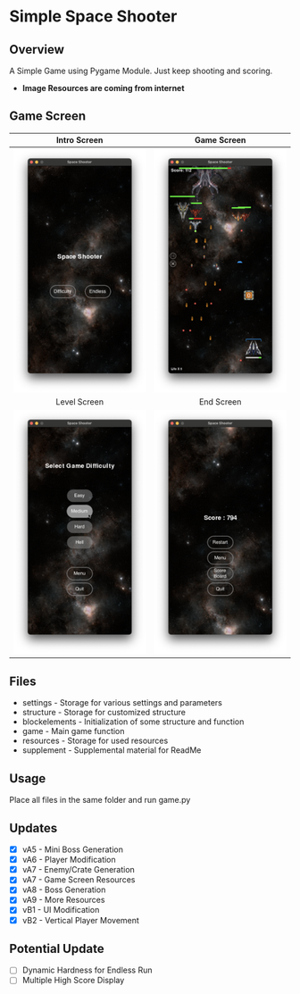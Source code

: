 # Simple Space Shooter

## Overview
A Simple Game using Pygame Module. Just keep shooting and scoring.

- **Image Resources are coming from internet**

## Game Screen
|                                      Intro Screen                                       |                                      Game Screen                                       |
|:---------------------------------------------------------------------------------------:|:--------------------------------------------------------------------------------------:|
| ![](https://github.com/UniKerogen/space-shooter/blob/main/supplements/intro_screen.png) | ![](https://github.com/UniKerogen/space-shooter/blob/main/supplements/endless_run.png) | 
|                                      Level Screen                                       |                                       End Screen                                       |
| ![](https://github.com/UniKerogen/space-shooter/blob/main/supplements/level_screen.png) | ![](https://github.com/UniKerogen/space-shooter/blob/main/supplements/end_screen.png)  |


## Files
- settings - Storage for various settings and parameters
- structure - Storage for customized structure
- blockelements - Initialization of some structure and function
- game - Main game function
- resources - Storage for used resources
- supplement - Supplemental material for ReadMe

## Usage
Place all files in the same folder and run game.py

## Updates
- [x] vA5 - Mini Boss Generation
- [x] vA6 - Player Modification
- [x] vA7 - Enemy/Crate Generation
- [x] vA7 - Game Screen Resources
- [x] vA8 - Boss Generation
- [x] vA9 - More Resources
- [x] vB1 - UI Modification
- [x] vB2 - Vertical Player Movement

## Potential Update
- [ ] Dynamic Hardness for Endless Run
- [ ] Multiple High Score Display
